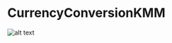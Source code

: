 # CurrencyConversionKMM

![alt text](https://github.com/[username]/[reponame]/blob/[branch]/image.jpg?raw=true)
